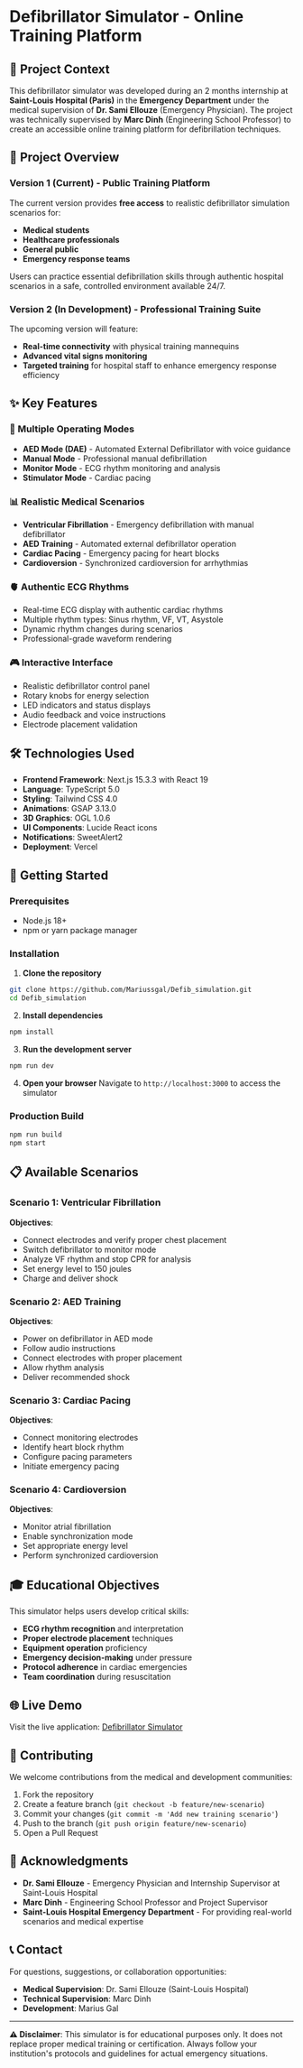 # Defibrillator Simulator - Online Training Platform


## 🏥 Project Context

This defibrillator simulator was developed during an 2 months internship at **Saint-Louis Hospital (Paris)** in the **Emergency Department** under the medical supervision of **Dr. Sami Ellouze** (Emergency Physician). The project was technically supervised by **Marc Dinh** (Engineering School Professor) to create an accessible online training platform for defibrillation techniques.

## 🎯 Project Overview

### Version 1 (Current) - Public Training Platform
The current version provides **free access** to realistic defibrillator simulation scenarios for:
- **Medical students**
- **Healthcare professionals** 
- **General public**
- **Emergency response teams**

Users can practice essential defibrillation skills through authentic hospital scenarios in a safe, controlled environment available 24/7.

### Version 2 (In Development) - Professional Training Suite
The upcoming version will feature:
- **Real-time connectivity** with physical training mannequins
- **Advanced vital signs monitoring**
- **Targeted training** for hospital staff to enhance emergency response efficiency

## ✨ Key Features

### 🔄 Multiple Operating Modes
- **AED Mode (DAE)** - Automated External Defibrillator with voice guidance
- **Manual Mode** - Professional manual defibrillation
- **Monitor Mode** - ECG rhythm monitoring and analysis
- **Stimulator Mode** - Cardiac pacing 

### 📊 Realistic Medical Scenarios
- **Ventricular Fibrillation** - Emergency defibrillation with manual defibrillator
- **AED Training** - Automated external defibrillator operation
- **Cardiac Pacing** - Emergency pacing for heart blocks
- **Cardioversion** - Synchronized cardioversion for arrhythmias

### 🫀 Authentic ECG Rhythms
- Real-time ECG display with authentic cardiac rhythms
- Multiple rhythm types: Sinus rhythm, VF, VT, Asystole
- Dynamic rhythm changes during scenarios
- Professional-grade waveform rendering

### 🎮 Interactive Interface
- Realistic defibrillator control panel
- Rotary knobs for energy selection
- LED indicators and status displays
- Audio feedback and voice instructions
- Electrode placement validation

## 🛠️ Technologies Used

- **Frontend Framework**: Next.js 15.3.3 with React 19
- **Language**: TypeScript 5.0
- **Styling**: Tailwind CSS 4.0
- **Animations**: GSAP 3.13.0
- **3D Graphics**: OGL 1.0.6
- **UI Components**: Lucide React icons
- **Notifications**: SweetAlert2
- **Deployment**: Vercel

## 🚀 Getting Started

### Prerequisites
- Node.js 18+ 
- npm or yarn package manager

### Installation

1. **Clone the repository**
```bash
git clone https://github.com/Mariussgal/Defib_simulation.git
cd Defib_simulation
```

2. **Install dependencies**
```bash
npm install
```

3. **Run the development server**
```bash
npm run dev
```

4. **Open your browser**
Navigate to `http://localhost:3000` to access the simulator

### Production Build
```bash
npm run build
npm start
```

## 📋 Available Scenarios

### Scenario 1: Ventricular Fibrillation
**Objectives**: 
- Connect electrodes and verify proper chest placement
- Switch defibrillator to monitor mode
- Analyze VF rhythm and stop CPR for analysis
- Set energy level to 150 joules
- Charge and deliver shock

### Scenario 2: AED Training  
**Objectives**:
- Power on defibrillator in AED mode
- Follow audio instructions
- Connect electrodes with proper placement
- Allow rhythm analysis
- Deliver recommended shock

### Scenario 3: Cardiac Pacing
**Objectives**:
- Connect monitoring electrodes
- Identify heart block rhythm
- Configure pacing parameters
- Initiate emergency pacing

### Scenario 4: Cardioversion
**Objectives**:
- Monitor atrial fibrillation
- Enable synchronization mode
- Set appropriate energy level
- Perform synchronized cardioversion

## 🎓 Educational Objectives

This simulator helps users develop critical skills:
- **ECG rhythm recognition** and interpretation
- **Proper electrode placement** techniques
- **Equipment operation** proficiency
- **Emergency decision-making** under pressure
- **Protocol adherence** in cardiac emergencies
- **Team coordination** during resuscitation

## 🌐 Live Demo

Visit the live application: [Defibrillator Simulator](https://defib-simulation.vercel.app/)

## 🤝 Contributing

We welcome contributions from the medical and development communities:

1. Fork the repository
2. Create a feature branch (`git checkout -b feature/new-scenario`)
3. Commit your changes (`git commit -m 'Add new training scenario'`)
4. Push to the branch (`git push origin feature/new-scenario`)
5. Open a Pull Request


## 🙏 Acknowledgments

- **Dr. Sami Ellouze** - Emergency Physician and Internship Supervisor at Saint-Louis Hospital
- **Marc Dinh** - Engineering School Professor and Project Supervisor
- **Saint-Louis Hospital Emergency Department** - For providing real-world scenarios and medical expertise

## 📞 Contact

For questions, suggestions, or collaboration opportunities:
- **Medical Supervision**: Dr. Sami Ellouze (Saint-Louis Hospital)
- **Technical Supervision**: Marc Dinh
- **Development**: Marius Gal

---

**⚠️ Disclaimer**: This simulator is for educational purposes only. It does not replace proper medical training or certification. Always follow your institution's protocols and guidelines for actual emergency situations.
